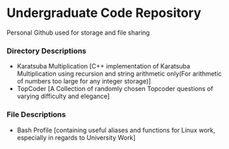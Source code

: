 # Undergraduate Code Repository
Personal Github used for storage and file sharing


### Directory Descriptions
 - Karatsuba Multiplication [C++ implementation of Karatsuba Multiplication using recursion and string arithmetic only(For arithmetic of numbers too large for any integer storage)]
 - TopCoder [A Collection of randomly chosen Topcoder questions of varying difficulty and elegance]
  


### File Descriptions
  - Bash Profile [containing useful aliases and functions for Linux work, especially in regards to University Work]
